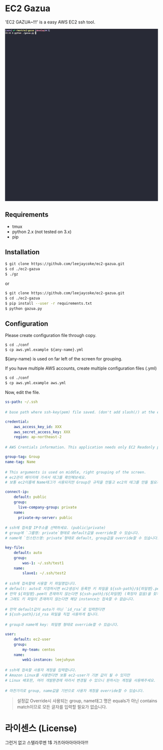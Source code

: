 # EC2 Gazua

'EC2 GAZUA~!!!' is a easy AWS EC2 ssh tool.

![screenshot](./image/tty.gif)

## Requirements

- tmux
- python 2.x (not tested on 3.x)
- pip

## Installation

```bash
$ git clone https://github.com/leejaycoke/ec2-gazua.git
$ cd ./ec2-gazua
$ ./gz 
```

or

```bash
$ git clone https://github.com/leejaycoke/ec2-gazua.git
$ cd ./ec2-gazua
$ pip install --user -r requirements.txt 
$ python gazua.py
```

## Configuration

Please create configuration file through copy.

```
$ cd ./conf
$ cp aws.yml.example ${any-name}.yml
```

${any-name} is used on far left of the screen for grouping.

If you have multiple AWS accounts, create multiple configuration files (.yml)

```bash
$ cd ./conf
$ cp aws.yml.example aws.yml
```

Now, edit the file.

```yml
ss-path: ~/.ssh

# base path where ssh-key(pem) file saved. (don't add slash(/) at the end)
```

```yml
credential:
    aws_access_key_id: XXX
    aws_secret_access_key: XXX
    region: ap-northeast-2

# AWS Crentials information. This application needs only EC2 Readonly permission
```

```yml
group-tag: Group
name-tag: Name

# This arguments is used on middle, right grouping of the screen.
# ec2관리 페이지에 가셔서 태그를 확인해보세요.
# 보통 ec2이름에 Name태그가 사용되지만 Group은 규칙을 만들고 ec2의 태그를 만들 필요가 있습니다.
```

```yml
connect-ip:
    default: public
    group:
      live-company-group: private
    name:
      private-my-server: public

# ssh에 접속할 IP주소를 선택하세요. (public|private)
# group에 `그룹명: private`형태로 default값을 override할 수 있습니다.
# name에 `인스턴스명: private`형태로 default, group값을 override할 수 있습니다.
```

```yml
key-file:
    default: auto
    group:
        was-1: ~/.ssh/test1
    name:
        slave1: ~/.ssh/test2

# ssh에 접속할때 사용할 키 파일명입니다.
# default: auto로 지정하시면 ec2생성시 등록한 키 파일을 ${ssh-path}/${파일명}.pem 경로에서 찾습니다.
# 만약 ${파일명}.pem이 존재하지 않는다면 ${ssh-path}/${파일명} (확장자 없음)을 찾게됩니다.
# 그래도 키 파일이 존재하지 않는다면 해당 instance는 접속할 수 없습니다.

# 만약 default값이 auto가 아닌 `id_rsa`로 입력한다면
# ${ssh-path}/id_rsa 파일을 직접 사용하게 됩니다.

# group과 name에 key: 파일명 형태로 override할 수 있습니다.
```

```yml
user:
    default: ec2-user
    group:
        my-team: centos
    name:
        web1-instance: leejuhyun

# ssh에 접속할 사용자 계정을 입력합니다.
# Amazon Linux를 사용한다면 보통 ec2-user가 기본 값이 될 수 있지만
# Linux 배포판, 여러 개발환경에 따라서 변경될 수 있으니 원하시는 계정을 사용해주세요.

# 마찬가지로 group, name값을 기반으로 사용자 계정을 override할 수 있습니다.
```

> 설정값 Override시 사용되는 group, name태그 명은 equals가 아닌 contains match이므로 모든 글자를 입력할 필요가 없습니다.

# 라이센스 (License)

그런거 없고 스텔라루멘 1$ 가즈아아아아아아!!!